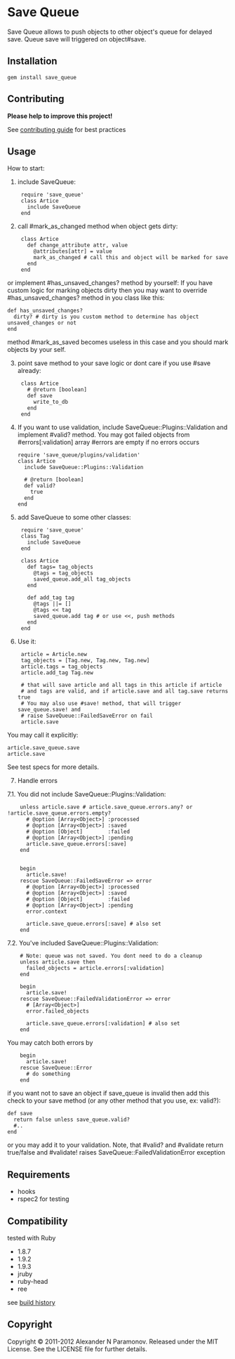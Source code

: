 Save Queue
==========
Save Queue allows to push objects to other object's queue for delayed save.
Queue save will triggered on object#save.

Installation
------------
    gem install save_queue

Contributing
-------------
__Please help to improve this project!__

See [contributing guide](http://github.com/AlexParamonov/save_queue/blob/master/CONTRIBUTING.md) for best practices

Usage
-----

How to start:

1. include SaveQueue:

        require 'save_queue'
        class Artice
          include SaveQueue
        end

2. call \#mark_as_changed method when object gets dirty:

        class Artice
          def change_attribute attr, value
            @attributes[attr] = value
            mark_as_changed # call this and object will be marked for save
          end
        end

or implement #has_unsaved_changes? method by yourself:
If you have custom logic for marking objects dirty then you may want to override
\#has_unsaved_changes? method in you class like this:

    def has_unsaved_changes?
      dirty? # dirty is you custom method to determine has object unsaved_changes or not
    end

method \#mark_as_saved becomes useless in this case and you should mark objects by your self.


3. point save method to your save logic or dont care if you use #save already:

        class Artice
          # @return [boolean]
          def save
            write_to_db
          end
        end

4.  If you want to use validation, include SaveQueue::Plugins::Validation and implement #valid? method. You may got failed objects from #errors\[:validation] array
\#errors are empty if no errors occurs

        require 'save_queue/plugins/validation'
        class Artice
          include SaveQueue::Plugins::Validation

          # @return [boolean]
          def valid?
            true
          end
        end

5. add SaveQueue to some other classes:

        require 'save_queue'
        class Tag
          include SaveQueue
        end

        class Artice
          def tags= tag_objects
            @tags = tag_objects
            saved_queue.add_all tag_objects
          end

          def add_tag tag
            @tags ||= []
            @tags << tag
            saved_queue.add tag # or use <<, push methods
          end
        end

6. Use it:

        article = Article.new
        tag_objects = [Tag.new, Tag.new, Tag.new]
        article.tags = tag_objects
        article.add_tag Tag.new

        # that will save article and all tags in this article if article
        # and tags are valid, and if article.save and all tag.save returns true
        # You may also use #save! method, that will trigger save_queue.save! and
        # raise SaveQueue::FailedSaveError on fail
        article.save

You may call it explicitly:

    article.save_queue.save
    article.save

See test specs for more details.

7. Handle errors

  7.1. You did not include SaveQueue::Plugins::Validation:

        unless article.save # article.save_queue.errors.any? or !article.save_queue.errors.empty?
          # @option [Array<Object>] :processed
          # @option [Array<Object>] :saved
          # @option [Object]        :failed
          # @option [Array<Object>] :pending
          article.save_queue.errors[:save]
        end


        begin
          article.save!
        rescue SaveQueue::FailedSaveError => error
          # @option [Array<Object>] :processed
          # @option [Array<Object>] :saved
          # @option [Object]        :failed
          # @option [Array<Object>] :pending
          error.context

          article.save_queue.errors[:save] # also set
        end

  7.2. You've included SaveQueue::Plugins::Validation:

        # Note: queue was not saved. You dont need to do a cleanup
        unless article.save then
          failed_objects = article.errors[:validation]
        end

        begin
          article.save!
        rescue SaveQueue::FailedValidationError => error
          # [Array<Object>]
          error.failed_objects

          article.save_queue.errors[:validation] # also set
        end

You may catch both errors by

        begin
          article.save!
        rescue SaveQueue::Error
          # do something
        end


if you want not to save an object if save_queue is invalid then add this check to your save method (or any other method that you use, ex: valid?):

    def save
      return false unless save_queue.valid?
      #..
    end

or you may add it to your validation.
Note, that #valid? and #validate return true/false and #validate! raises SaveQueue::FailedValidationError exception

Requirements
------------

* hooks
* rspec2 for testing

Compatibility
-------------
tested with Ruby

* 1.8.7
* 1.9.2
* 1.9.3
* jruby
* ruby-head
* ree

see [build history](http://travis-ci.org/#!/AlexParamonov/save_queue/builds)

Copyright
---------
Copyright © 2011-2012 Alexander N Paramonov.
Released under the MIT License. See the LICENSE file for further details.
